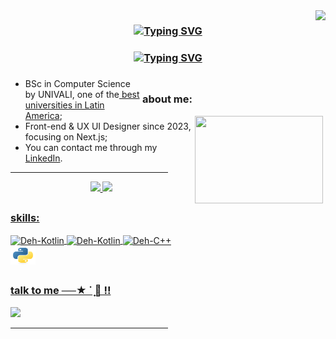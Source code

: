 <img align="right" src="https://visitor-badge.laobi.icu/badge?page_id=deboraheinig.deboraheinig" />
<h3 align="center">
    <a href="https://git.io/typing-svg"><img src="https://readme-typing-svg.herokuapp.com?font=Montserrat&size=28&pause=1000&color=F7CCE1&center=true&width=435&lines=hello+there!;I'm+Deborah+(%CB%B6%CB%86%E1%97%9C%CB%86%CB%B5)" alt="Typing SVG" /></a>
</h3>
<h3 align="center"><a href="https://git.io/typing-svg"><img src="https://readme-typing-svg.herokuapp.com?font=Montserrat&size=22&pause=100000&color=A2EAF7&center=true&width=435&lines=%CB%9A%E2%82%8A%E2%80%A7%EA%92%B0%E1%83%90+%E2%98%86+%E0%BB%92%EA%92%B1+%E2%80%A7%E2%82%8A%CB%9A" alt="Typing SVG" /></a></h3> 


<h3 align="center"></h3> 
<div align="left">
<body>
<img src="https://images.unsplash.com/photo-1589652717521-10c0d092dea9?ixlib=rb-1.2.1&ixid=MnwxMjA3fDB8MHxwaG90by1wYWdlfHx8fGVufDB8fHx8&auto=format&fit=crop&w=1170&q=80" height= "140" width="205" align="right" hspace="4" vspace="60"/>
<h3 style="float:right;">about me:</h3>

 <ul>
<li>BSc in Computer Science by UNIVALI, one of the<a href="https://www.timeshighereducation.com/world-university-rankings/university-vale-do-itajai"> best universities in Latin America</a>;</li>
<li>Front-end & UX UI Designer since 2023, focusing on Next.js; </li>
<li>You can contact me through my <a href="https://www.linkedin.com/in/deboraheinig/">LinkedIn</a>.</li>
</ul>
</body>
 


<hr style="width:50%", size="3", color=black>  
  <div align="center">
  <a href="https://github.com/deboraheinig">
  <img height="150em" src="https://github-readme-stats.vercel.app/api?username=deboraheinig&show_icons=true&theme=synthwave&include_all_commits=true&count_private=true"/>
  <img height="150em" src="https://github-readme-stats.vercel.app/api/top-langs/?username=deboraheinig&layout=compact&langs_count=7&theme=synthwave"/>
       <h2 align="center"> </h2>  
</div>

 <div align="left">
<h3 align="left"> skills: </h3> 

   <img align="center" alt="Deh-Kotlin" height="30" width="40" src="https://cdn.jsdelivr.net/gh/devicons/devicon/icons/kotlin/kotlin-original.svg">
   <img align="center" alt="Deh-Kotlin" height="30" width="40" src="https://cdn.jsdelivr.net/gh/devicons/devicon/icons/android/android-plain.svg">
    <img align="center" alt="Deh-C++" height="30" width="40" src="https://cdn.jsdelivr.net/gh/devicons/devicon/icons/cplusplus/cplusplus-original.svg">
   <img align="center" alt="Deh-Python" height="30" width="40" src="https://raw.githubusercontent.com/devicons/devicon/master/icons/python/python-original.svg">
</div>
   
 <div align="left">
   <h2 align="center"> </h2> 
<h3 align="left"> talk to me ──★ ˙ ̟🐇 !!</h3> 
 </div>

 <div align="left">
  <a href="https://www.linkedin.com/in/deboraheinig/" target="_blank"><img src="https://img.shields.io/badge/-LinkedIn-%230077B5?style=for-the-badge&logo=linkedin&logoColor=white" target="_blank"></a> 
   <hr style="width:50%", size="3", color=black>  
  </div>

